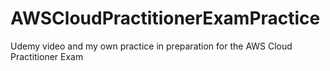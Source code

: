 # AWSCloudPractitionerExamPractice
Udemy video and my own practice in preparation for the AWS Cloud Practitioner Exam
